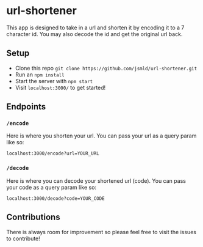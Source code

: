 # url-shortener

This app is designed to take in a url and shorten it by encoding it to a 7 character id. You may also decode the id and get the original url back.


## Setup

- Clone this repo `git clone https://github.com/jsmld/url-shortener.git`
- Run an `npm install`
- Start the server with `npm start`
- Visit `localhost:3000/` to get started!


## Endpoints

### `/encode`

Here is where you shorten your url. You can pass your url as a query param like so:
```
localhost:3000/encode?url=YOUR_URL
```

### `/decode`

Here is where you can decode your shortened url (code). You can pass your code as a query param like so:
```
localhost:3000/decode?code=YOUR_CODE
```


## Contributions

There is always room for improvement so please feel free to visit the issues to contribute!
